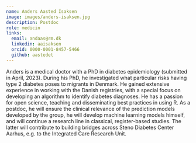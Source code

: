```yaml
---
name: Anders Aasted Isaksen
image: images/anders-isaksen.jpg
description: Postdoc
role: medicin
links:
  email: andaas@rm.dk
  linkedin: aaisaksen
  orcid: 0000-0001-8457-5466
  github: aastedet 
---
```


Anders is a medical doctor with a PhD in diabetes epidemiology (submitted in April, 2023). During his PhD, he investigated what particular risks having type 2 diabetes poses to migrants in Denmark. He gained extensive experience in working with the Danish registries, with a special focus on developing an algorithm to identify diabetes diagnoses. He has a passion for open science, teaching and disseminating best practices in using R. As a postdoc, he will ensure the clinical relevance of the prediction models developed by the group, he will develop machine learning models himself, and will continue a research line in classical, register-based studies. The latter will contribute to building bridges across Steno Diabetes Center Aarhus, e.g. to the Integrated Care Research Unit.
